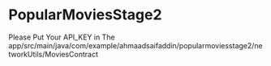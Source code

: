 # PopularMoviesStage2
Please Put Your API_KEY in The app/src/main/java/com/example/ahmaadsaifaddin/popularmoviesstage2/networkUtils/MoviesContract
